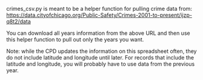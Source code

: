 crimes_csv.py is meant to be a helper function for pulling crime data from:
https://data.cityofchicago.org/Public-Safety/Crimes-2001-to-present/ijzp-q8t2/data

You can download all years information from the above URL and then use this helper function to pull out only the years you want.

Note: while the CPD updates the information on this spreadsheet often, they do not include latitude and longitude until later.
For records that include the latitude and longitude, you will probably have to use data from the previous year.
